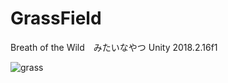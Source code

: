 # GrassField
Breath of the Wild　みたいなやつ
Unity 2018.2.16f1

![grass](https://user-images.githubusercontent.com/399554/49776051-da2cc680-fd3d-11e8-8d03-130a09113638.gif)
